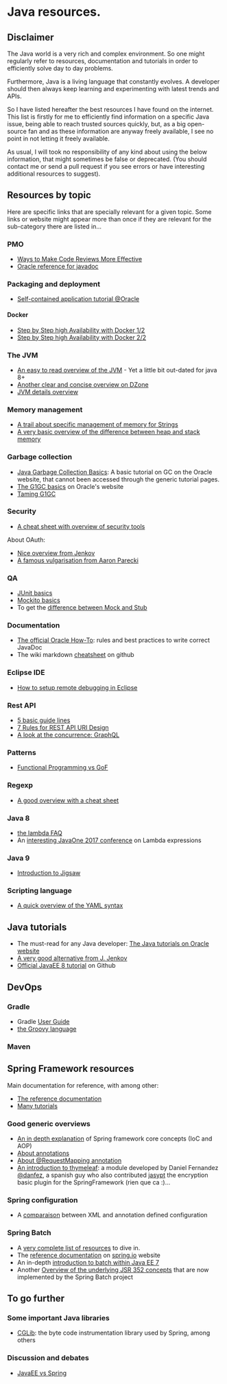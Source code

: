 # Java resources.

## Disclaimer
The Java world is a very rich and complex environment. So one might regularly refer to resources, documentation and tutorials in order to efficiently solve day to day problems.
 
Furthermore, Java is a living language that constantly evolves. A developer should then always keep learning and experimenting with latest trends and APIs. 

So I have listed hereafter the best resources I have found on the internet.
This list is firstly for me to efficiently find information on a specific Java issue, being able to reach trusted sources quickly, but, as a big open-source fan and as these information are anyway freely available, I see no point in not letting it freely available.

As usual, I will took no responsibility of any kind about using the below information, that might sometimes be false or deprecated. (You should contact me or send a pull request if you see errors or have interesting additional resources to suggest).


## Resources by topic
Here are specific links that are specially relevant for a given topic. Some links or website might appear more than once if they are relevant for the sub-category there are listed in...  

### PMO
- [Ways to Make Code Reviews More Effective](https://www.infoq.com/articles/effective-code-reviews)
- [Oracle reference for javadoc](http://docs.oracle.com/javase/7/docs/technotes/tools/windows/javadoc.html)

### Packaging and deployment
- [Self-contained application tutorial @Oracle](https://docs.oracle.com/javase/8/docs/technotes/guides/deploy/self-contained-packaging.html)

#### Docker
- [Step by Step high Availability with Docker 1/2](https://community.oracle.com/docs/DOC-998210)
- [Step by Step high Availability with Docker 2/2](https://community.oracle.com/docs/DOC-1008824)

### The JVM
- [An easy to read overview of the JVM](http://www.artima.com/insidejvm/ed2/jvm.html) - Yet a little bit out-dated for java 8+
- [Another clear and concise overview on DZone](https://dzone.com/articles/jvm-architecture-explained)
- [JVM details overview](http://www.letustweak.com/tutorials/jvm-details/)

### Memory management 
- [A trail about specific management of memory for Strings](http://www.javamex.com/tutorials/memory/string_memory_usage.shtml)
- [A very basic overview of the difference between heap and stack memory](http://net-informations.com/java/cjava/memory.htm)

### Garbage collection
- [Java Garbage Collection Basics](http://www.oracle.com/webfolder/technetwork/tutorials/obe/java/gc01/index.html): A basic tutorial on GC on the Oracle website, that cannot been accessed through the generic tutorial pages.
- [The G1GC basics](http://www.oracle.com/technetwork/tutorials/tutorials-1876574.html) on Oracle's website
- [Taming G1GC](http://product.hubspot.com/blog/g1gc-fundamentals-lessons-from-taming-garbage-collection)

### Security
- [A cheat sheet with overview of security tools](https://docs.oracle.com/javase/8/docs/technotes/guides/security/SecurityToolsSummary.html)

About OAuth:
- [Nice overview from Jenkov](http://tutorials.jenkov.com/oauth2/index.html)
- [A famous vulgarisation from Aaron Parecki](https://aaronparecki.com/oauth-2-simplified/)

### QA
- [JUnit basics](http://www.vogella.com/tutorials/JUnit/article.html)
- [Mockito basics](http://www.vogella.com/tutorials/Mockito/article.html)
- To get the [difference between Mock and Stub](https://martinfowler.com/articles/mocksArentStubs.html) 

### Documentation 
- [The official Oracle How-To](http://www.oracle.com/technetwork/java/javase/documentation/index-137868.html): rules and best practices to write correct JavaDoc 
- The wiki markdown [cheatsheet](https://github.com/adam-p/markdown-here/wiki/Markdown-Cheatsheet#code) on github

### Eclipse IDE
- [How to setup remote debugging in Eclipse](http://javarevisited.blogspot.de/2011/02/how-to-setup-remote-debugging-in.html#axzz4lmgRkvUo)

### Rest API
- [5 basic guide lines](http://blog.restcase.com/5-basic-rest-api-design-guidelines)
- [7 Rules for REST API URI Design](https://dzone.com/articles/7-rules-for-rest-api-uri-design-1)
- [A look at the concurrence: GraphQL](https://apihandyman.io/and-graphql-for-all-a-few-things-to-think-about-before-blindly-dumping-rest-for-graphql/)

### Patterns
- [Functional Programming vs GoF](https://blog.jooq.org/2016/07/04/how-functional-programming-will-finally-do-away-with-the-gof-patterns/)

### Regexp
- [A good overview with a cheat sheet](http://regexr.com/)

### Java 8
- [the lambda FAQ](http://www.lambdafaq.org)
- An [interesting JavaOne 2017 conference](https://www.youtube.com/watch?v=PbIBYxVyWNs) on Lambda expressions

### Java 9
- [Introduction to Jigsaw](http://openjdk.java.net/projects/jigsaw/quick-start)

### Scripting language
- [A quick overview of the YAML syntax](http://docs.ansible.com/ansible/YAMLSyntax.html)

## Java tutorials

- The must-read for any Java developer: [The Java tutorials on Oracle website](http://docs.oracle.com/javase/tutorial/index.html)
- [A very good alternative from J. Jenkov](http://tutorials.jenkov.com/java)
- [Official JavaEE 8 tutorial](https://javaee.github.io/tutorial/) on Github

## DevOps

### Gradle
- Gradle [User Guide](https://docs.gradle.org/current/userguide/userguide.html)
- [the Groovy language](http://docs.groovy-lang.org/latest/html/documentation/index.html#_introduction)

### Maven

## Spring Framework resources
Main documentation for reference, with among other:
- [The reference documentation](https://spring.io/docs/reference)
- [Many tutorials](https://spring.io/guides)

### Good generic overviews
- [An in depth explanation](https://docs.spring.io/spring/docs/5.0.0.RELEASE/spring-framework-reference/core.html#spring-core) of Spring framework core concepts (IoC and AOP)
- [About annotations](https://dzone.com/articles/a-guide-to-spring-framework-annotations)
- [About @RequestMapping annotation](https://springframework.guru/spring-requestmapping-annotation/)
- [An introduction to thymeleaf](http://www.thymeleaf.org/doc/tutorials/3.0/usingthymeleaf.html#introducing-thymeleaf): a module developed by Daniel Fernandez [@danfez](http://twitter.com/danfenz), a spanish guy who also contributed [jasypt](http://jasypt.org/) the encryption basic plugin for the SpringFramework (rien que ca :)...

### Spring configuration
- A [comparaison](https://blog.codecentric.de/en/2012/07/spring-dependency-injection-styles-why-i-love-java-based-configuration/) between XML and annotation defined configuration 

### Spring Batch
- A [very complete list of resources](https://www.petrikainulainen.net/spring-batch-the-ultimate-resource/#get-started) to dive in.
- The [reference documentation](https://docs.spring.io/spring-batch/trunk/reference/html) on [spring.io](https://docs.spring.io) website
- An in-depth [introduction to batch within Java EE 7](https://jaxenter.com/java-ee-7-introduction-to-batch-jsr-352-106192.html)
- Another [Overview of the underlying JSR 352 concepts](https://blogs.oracle.com/arungupta/batch-applications-in-java-ee-7-undertanding-jsr-352-concepts:-totd-192) that are now implemented by the Spring Batch project 

## To go further

### Some important Java libraries
- [CGLib](https://dzone.com/articles/cglib-missing-manual): the byte code instrumentation library used by Spring, among others


### Discussion and debates
- [JavaEE vs Spring](https://www.linkedin.com/pulse/j2ee-javaee-vs-spring-hibernate-ian-dai/)
